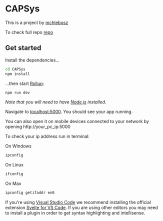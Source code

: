 

# CAPSys

This is a project by [mchlebosz](https://github.com/mchlebosz)

To check full repo [repo](https://github.com/mchlebosz/CAPSys)


## Get started

Install the dependencies...

```bash
cd CAPSys
npm install
```

...then start [Rollup](https://rollupjs.org):

```bash
npm run dev
```

*Note that you will need to have [Node.js](https://nodejs.org) installed.*


Navigate to [localhost:5000](http://localhost:5000). You should see your app running.

You can also open it on mobile devices connected to your network by opening http://your_pc_ip:5000

To check your ip address run in terminal:

On Windows
```bash
ipconfig
```

On Linux
```bash
ifconfig
```

On Max
```bash
ipconfig getifaddr en0
```

If you're using [Visual Studio Code](https://code.visualstudio.com/) we recommend installing the official extension [Svelte for VS Code](https://marketplace.visualstudio.com/items?itemName=svelte.svelte-vscode). If you are using other editors you may need to install a plugin in order to get syntax highlighting and intellisense.
